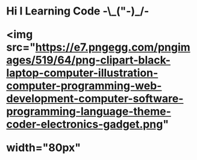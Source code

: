 <h1>Hi I Learning Code -\_("-)_/- 
  
<img src="https://e7.pngegg.com/pngimages/519/64/png-clipart-black-laptop-computer-illustration-computer-programming-web-development-computer-software-programming-language-theme-coder-electronics-gadget.png"
  
  width="80px"
  
  </h1>
